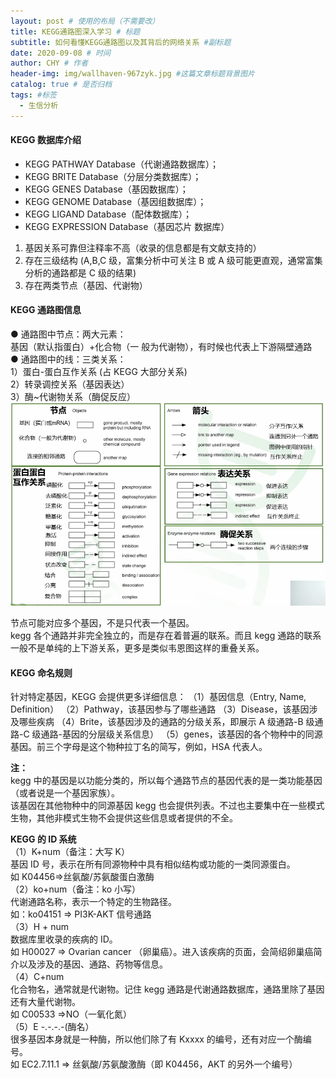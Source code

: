 ```yaml
---
layout: post # 使用的布局（不需要改）
title: KEGG通路图深入学习 # 标题
subtitle: 如何看懂KEGG通路图以及其背后的网络关系 #副标题
date: 2020-09-08 # 时间
author: CHY # 作者
header-img: img/wallhaven-967zyk.jpg #这篇文章标题背景图片
catalog: true # 是否归档
tags: #标签
  - 生信分析
---
```


#### KEGG 数据库介绍

- KEGG PATHWAY Database（代谢通路数据库）；
- KEGG BRITE Database（分层分类数据库）；
- KEGG GENES Database（基因数据库）；
- KEGG GENOME Database（基因组数据库）；
- KEGG LIGAND Database（配体数据库）；
- KEGG EXPRESSION Database（基因芯片 数据库）

1. 基因关系可靠但注释率不高（收录的信息都是有文献支持的）
2. 存在三级结构 (A,B,C 级，富集分析中可关注 B 或 A 级可能更直观，通常富集分析的通路都是 C 级的结果)
3. 存在两类节点（基因、代谢物）

#### KEGG 通路图信息

● 通路图中节点：两大元素：<br>
基因（默认指蛋白）+化合物（一 般为代谢物），有时候也代表上下游隔壁通路<br>
● 通路图中的线：三类关系：<br>
1）蛋白-蛋白互作关系 (占 KEGG 大部分关系)<br>
2）转录调控关系（基因表达） <br>
3）酶~代谢物关系（酶促反应）<br>
![KEGG通路关系图.png](https://github.com/chenhongyubio/chenhongyubio.github.io/raw/master/img/KEGG通路关系图.png)<br>

节点可能对应多个基因，不是只代表一个基因。<br>
kegg 各个通路并非完全独立的，而是存在着普遍的联系。而且 kegg 通路的联系一般不是单纯的上下游关系，更多是类似韦恩图这样的重叠关系。<br>

#### KEGG 命名规则

针对特定基因，KEGG 会提供更多详细信息：
（1）基因信息（Entry, Name, Definition）
（2）Pathway，该基因参与了哪些通路
（3）Disease，该基因涉及哪些疾病
（4）Brite，该基因涉及的通路的分级关系，即展示 A 级通路-B 级通路-C 级通路-基因的分层级关系信息）
（5）genes，该基因的各个物种中的同源基因。前三个字母是这个物种拉丁名的简写，例如，HSA 代表人。

**注：**<br>
kegg 中的基因是以功能分类的，所以每个通路节点的基因代表的是一类功能基因（或者说是一个基因家族）。<br>
该基因在其他物种中的同源基因 kegg 也会提供列表。不过也主要集中在一些模式生物，其他非模式生物不会提供这些信息或者提供的不全。<br>

**KEGG 的 ID 系统**<br>
（1）K+num（备注：大写 K）<br>
基因 ID 号，表示在所有同源物种中具有相似结构或功能的一类同源蛋白。<br>
如 K04456=>丝氨酸/苏氨酸蛋白激酶<br>
（2）ko+num（备注：ko 小写）<br>
代谢通路名称，表示一个特定的生物路径。<br>
如：ko04151 => PI3K-AKT 信号通路<br>
（3）H + num<br>
数据库里收录的疾病的 ID。<br>
如 H00027 => Ovarian cancer （卵巢癌）。进入该疾病的页面，会简绍卵巢癌简介以及涉及的基因、通路、药物等信息。<br>
（4）C+num<br>
化合物名，通常就是代谢物。记住 kegg 通路是代谢通路数据库，通路里除了基因还有大量代谢物。<br>
如 C00533 =>NO（一氧化氮）<br>
（5）E -.-.-.-(酶名）<br>
很多基因本身就是一种酶，所以他们除了有 Kxxxx 的编号，还有对应一个酶编号。<br>
如 EC2.7.11.1 => 丝氨酸/苏氨酸激酶（即 K04456，AKT 的另外一个编号）<br>
